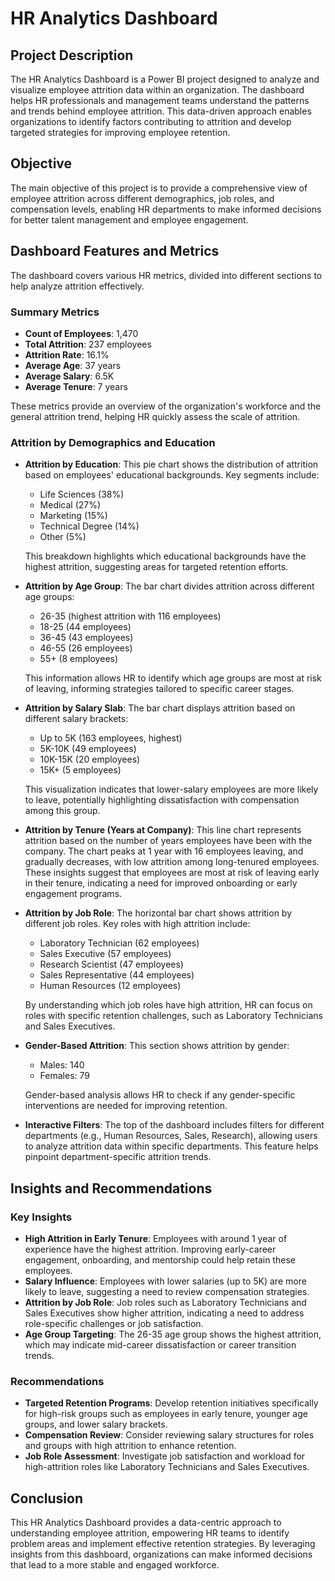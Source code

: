 # HR Analytics Dashboard

## Project Description
The HR Analytics Dashboard is a Power BI project designed to analyze and visualize employee attrition data within an organization. The dashboard helps HR professionals and management teams understand the patterns and trends behind employee attrition. This data-driven approach enables organizations to identify factors contributing to attrition and develop targeted strategies for improving employee retention.

## Objective
The main objective of this project is to provide a comprehensive view of employee attrition across different demographics, job roles, and compensation levels, enabling HR departments to make informed decisions for better talent management and employee engagement.

## Dashboard Features and Metrics

The dashboard covers various HR metrics, divided into different sections to help analyze attrition effectively.

### Summary Metrics
- **Count of Employees**: 1,470
- **Total Attrition**: 237 employees
- **Attrition Rate**: 16.1%
- **Average Age**: 37 years
- **Average Salary**: 6.5K
- **Average Tenure**: 7 years

These metrics provide an overview of the organization's workforce and the general attrition trend, helping HR quickly assess the scale of attrition.

### Attrition by Demographics and Education
- **Attrition by Education**: This pie chart shows the distribution of attrition based on employees' educational backgrounds. Key segments include:
  - Life Sciences (38%)
  - Medical (27%)
  - Marketing (15%)
  - Technical Degree (14%)
  - Other (5%)
  
  This breakdown highlights which educational backgrounds have the highest attrition, suggesting areas for targeted retention efforts.

- **Attrition by Age Group**: The bar chart divides attrition across different age groups:
  - 26-35 (highest attrition with 116 employees)
  - 18-25 (44 employees)
  - 36-45 (43 employees)
  - 46-55 (26 employees)
  - 55+ (8 employees)

  This information allows HR to identify which age groups are most at risk of leaving, informing strategies tailored to specific career stages.

- **Attrition by Salary Slab**: The bar chart displays attrition based on different salary brackets:
  - Up to 5K (163 employees, highest)
  - 5K-10K (49 employees)
  - 10K-15K (20 employees)
  - 15K+ (5 employees)
  
  This visualization indicates that lower-salary employees are more likely to leave, potentially highlighting dissatisfaction with compensation among this group.

- **Attrition by Tenure (Years at Company)**: This line chart represents attrition based on the number of years employees have been with the company. The chart peaks at 1 year with 16 employees leaving, and gradually decreases, with low attrition among long-tenured employees. These insights suggest that employees are most at risk of leaving early in their tenure, indicating a need for improved onboarding or early engagement programs.

- **Attrition by Job Role**: The horizontal bar chart shows attrition by different job roles. Key roles with high attrition include:
  - Laboratory Technician (62 employees)
  - Sales Executive (57 employees)
  - Research Scientist (47 employees)
  - Sales Representative (44 employees)
  - Human Resources (12 employees)
  
  By understanding which job roles have high attrition, HR can focus on roles with specific retention challenges, such as Laboratory Technicians and Sales Executives.

- **Gender-Based Attrition**: This section shows attrition by gender:
  - Males: 140
  - Females: 79
  
  Gender-based analysis allows HR to check if any gender-specific interventions are needed for improving retention.

- **Interactive Filters**: The top of the dashboard includes filters for different departments (e.g., Human Resources, Sales, Research), allowing users to analyze attrition data within specific departments. This feature helps pinpoint department-specific attrition trends.

## Insights and Recommendations

### Key Insights
- **High Attrition in Early Tenure**: Employees with around 1 year of experience have the highest attrition. Improving early-career engagement, onboarding, and mentorship could help retain these employees.
- **Salary Influence**: Employees with lower salaries (up to 5K) are more likely to leave, suggesting a need to review compensation strategies.
- **Attrition by Job Role**: Job roles such as Laboratory Technicians and Sales Executives show higher attrition, indicating a need to address role-specific challenges or job satisfaction.
- **Age Group Targeting**: The 26-35 age group shows the highest attrition, which may indicate mid-career dissatisfaction or career transition trends.

### Recommendations
- **Targeted Retention Programs**: Develop retention initiatives specifically for high-risk groups such as employees in early tenure, younger age groups, and lower salary brackets.
- **Compensation Review**: Consider reviewing salary structures for roles and groups with high attrition to enhance retention.
- **Job Role Assessment**: Investigate job satisfaction and workload for high-attrition roles like Laboratory Technicians and Sales Executives.

## Conclusion

This HR Analytics Dashboard provides a data-centric approach to understanding employee attrition, empowering HR teams to identify problem areas and implement effective retention strategies. By leveraging insights from this dashboard, organizations can make informed decisions that lead to a more stable and engaged workforce.
